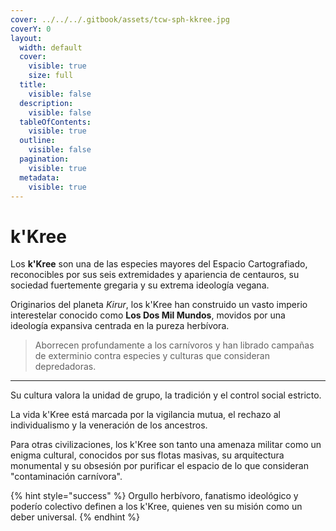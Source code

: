 ```yaml
---
cover: ../../../.gitbook/assets/tcw-sph-kkree.jpg
coverY: 0
layout:
  width: default
  cover:
    visible: true
    size: full
  title:
    visible: false
  description:
    visible: false
  tableOfContents:
    visible: true
  outline:
    visible: false
  pagination:
    visible: true
  metadata:
    visible: true
---
```


# k'Kree

Los **k'Kree** son una de las especies mayores del Espacio Cartografiado, reconocibles por sus seis extremidades y apariencia de centauros, su sociedad fuertemente gregaria y su extrema ideología vegana.

Originarios del planeta _Kirur_, los k'Kree han construido un vasto imperio interestelar conocido como **Los Dos Mil Mundos**, movidos por una ideología expansiva centrada en la pureza herbívora.

> Aborrecen profundamente a los carnívoros y han librado campañas de exterminio contra especies y culturas que consideran depredadoras.

***

Su cultura valora la unidad de grupo, la tradición y el control social estricto.

La vida k'Kree está marcada por la vigilancia mutua, el rechazo al individualismo y la veneración de los ancestros.

Para otras civilizaciones, los k'Kree son tanto una amenaza militar como un enigma cultural, conocidos por sus flotas masivas, su arquitectura monumental y su obsesión por purificar el espacio de lo que consideran "contaminación carnívora".

{% hint style="success" %}
Orgullo herbívoro, fanatismo ideológico y poderío colectivo definen a los k'Kree, quienes ven su misión como un deber universal.
{% endhint %}
